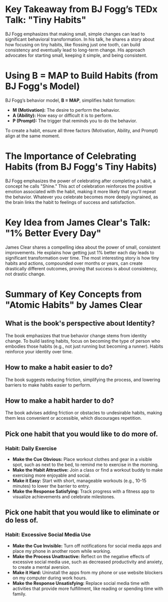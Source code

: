 # Key Takeaway from BJ Fogg’s TEDx Talk: "Tiny Habits"

BJ Fogg emphasizes that making small, simple changes can lead to significant behavioral transformation. In his talk, he shares a story about how focusing on tiny habits, like flossing just one tooth, can build consistency and eventually lead to long-term change. His approach advocates for starting small, keeping it simple, and being consistent.

# Using B = MAP to Build Habits (from BJ Fogg's Model)

BJ Fogg’s behavior model, **B = MAP**, simplifies habit formation:
- **M (Motivation):** The desire to perform the behavior.
- **A (Ability):** How easy or difficult it is to perform.
- **P (Prompt):** The trigger that reminds you to do the behavior.

To create a habit, ensure all three factors (Motivation, Ability, and Prompt) align at the same moment.

# The Importance of Celebrating Habits (from BJ Fogg's Tiny Habits)

BJ Fogg emphasizes the power of celebrating after completing a habit, a concept he calls "Shine." This act of celebration reinforces the positive emotion associated with the habit, making it more likely that you'll repeat the behavior. Whatever you celebrate becomes more deeply ingrained, as the brain links the habit to feelings of success and satisfaction.

# Key Idea from James Clear's Talk: "1% Better Every Day"

James Clear shares a compelling idea about the power of small, consistent improvements. He explains how getting just 1% better each day leads to significant transformation over time. The most interesting story is how tiny habits and actions, compounded over months or years, can create drastically different outcomes, proving that success is about consistency, not drastic change.

# Summary of Key Concepts from "Atomic Habits" by James Clear

## What is the book's perspective about Identity?
The book emphasizes that true behavior change stems from identity change. To build lasting habits, focus on becoming the type of person who embodies those habits (e.g., not just running but becoming a runner). Habits reinforce your identity over time.

## How to make a habit easier to do?
The book suggests reducing friction, simplifying the process, and lowering barriers to make habits easier to perform.

## How to make a habit harder to do?
The book advises adding friction or obstacles to undesirable habits, making them less convenient or accessible, which discourages repetition.

## Pick one habit that you would like to do more of.
### Habit: Daily Exercise
- **Make the Cue Obvious:** Place workout clothes and gear in a visible spot, such as next to the bed, to remind me to exercise in the morning.
- **Make the Habit Attractive:** Join a class or find a workout buddy to make exercising more enjoyable and social.
- **Make it Easy:** Start with short, manageable workouts (e.g., 10-15 minutes) to lower the barrier to entry.
- **Make the Response Satisfying:** Track progress with a fitness app to visualize achievements and celebrate milestones.

## Pick one habit that you would like to eliminate or do less of.
### Habit: Excessive Social Media Use
- **Make the Cue Invisible:** Turn off notifications for social media apps and place my phone in another room while working.
- **Make the Process Unattractive:** Reflect on the negative effects of excessive social media use, such as decreased productivity and anxiety, to create a mental aversion.
- **Make it Hard:** Uninstall the apps from my phone or use website blockers on my computer during work hours.
- **Make the Response Unsatisfying:** Replace social media time with activities that provide more fulfillment, like reading or spending time with family.
